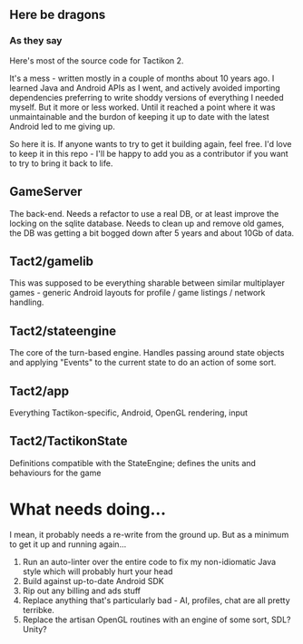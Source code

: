 
## Here be dragons
### As they say

Here's most of the source code for Tactikon 2.

It's a mess - written mostly in a couple of months about 10 years ago. I learned Java and Android APIs as I went, and actively avoided importing dependencies preferring to write shoddy versions of everything I needed myself.
But it more or less worked.
Until it reached a point where it was unmaintainable and the burdon of keeping it up to date with the latest Android led to me giving up.

So here it is. If anyone wants to try to get it building again, feel free. I'd love to keep it in this repo - I'll be happy to add you as a contributor if you want to try to bring it back to life.

## GameServer
The back-end. Needs a refactor to use a real DB, or at least improve the locking on the sqlite database. Needs to clean up and remove old games, the DB was getting a bit bogged down after 5 years and about 10Gb of data.

## Tact2/gamelib
This was supposed to be everything sharable between similar multiplayer games - generic Android layouts for profile / game listings / network handling.

## Tact2/stateengine
The core of the turn-based engine. Handles passing around state objects and applying "Events" to the current state to do an action of some sort.

## Tact2/app
Everything Tactikon-specific, Android, OpenGL rendering, input

## Tact2/TactikonState
Definitions compatible with the StateEngine; defines the units and behaviours for the game

# What needs doing...
I mean, it probably needs a re-write from the ground up. But as a minimum to get it up and running again...
1. Run an auto-linter over the entire code to fix my non-idiomatic Java style which will probably hurt your head
2. Build against up-to-date Android SDK
3. Rip out any billing and ads stuff
4. Replace anything that's particularly bad - AI, profiles, chat are all pretty terribke.
5. Replace the artisan OpenGL routines with an engine of some sort, SDL? Unity?
   
